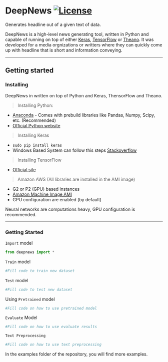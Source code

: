 # DeepNews [![License](https://img.shields.io/badge/License-Apache%202.0-blue.svg)](https://opensource.org/licenses/Apache-2.0)

Generates headline out of a given text of data.

DeepNews is a high-level news generating tool, written in Python and capable of running on top of either [Keras](https://github.com/fchollet/keras), [TensorFlow](https://github.com/tensorflow/tensorflow) or [Theano](https://github.com/Theano/Theano). It was developed for a media orgnizations or writters where they can quickly come up with headline that is short and information conveying. 

- - - -

## Getting started


### Installing

DeepNews in written on top of Python and Keras, ThensorFlow and Theano. 

>Installing Python:

* [Anaconda](https://www.continuum.io/downloads) - Comes with prebuild libraries like Pandas, Numpy, Scipy, etc. (Recommended) 
* [Official Python website](https://www.python.org/downloads/)

>Installing Keras

* ``` sudo pip install keras ``` 
* Windows Based System can follow this steps [Stackoverflow](http://stackoverflow.com/questions/34097988/how-do-i-install-keras-and-theano-in-anaconda-python-2-7-on-windows) 

>Installing TensorFlow

* [Official site](https://www.tensorflow.org/install/)  

>Amazon AWS 
(All libraries are installed in the AMI image)

* G2 or P2 (GPU) based instances
* [Amazon Machine Image AMI](https://aws.amazon.com/marketplace/pp/B06VSPXKDX)
* GPU configuration are enabled (by default)

Neural networks are computations heavy, GPU configuration is recommended. 

- - - -

### Getting Started

`Import` model

```python
from deepnews import *
```

`Train` model

```python
#Fill code to train new dataset
```

`Test` model

```python
#Fill code to test new dataset
```

Using `Pretrained` model
```python
#Fill code on how to use pretrained model
```

`Evaluate` Model
```python
#Fill code on how to use evaluate results
```

`Text Preprocessing`
```python
#Fill code on how to use text preprocessing
```

In the examples folder of the repository, you will find more examples.